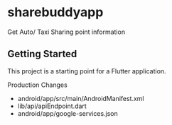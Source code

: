 # sharebuddyapp

Get Auto&#x2F; Taxi Sharing point information

## Getting Started

This project is a starting point for a Flutter application.

Production Changes
- android/app/src/main/AndroidManifest.xml
- lib/api/apiEndpoint.dart
- android/app/google-services.json
